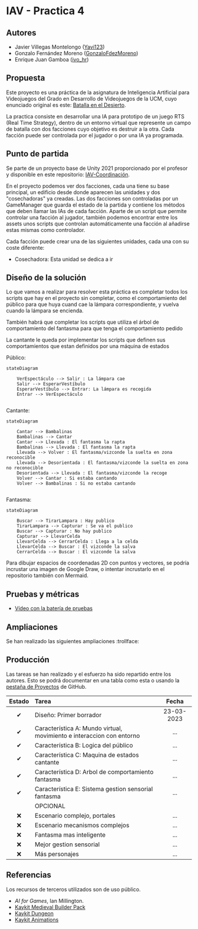 # IAV - Practica 4

## Autores
- Javier Villegas Montelongo ([Yavi123](https://github.com/Yavi123))
- Gonzalo Fernández Moreno ([GonzaloFdezMoreno](https://github.com/GonzaloFdezMoreno))
- Enrique Juan Gamboa ([ivo_hr](https://github.com/ivo-hr))

## Propuesta
Este proyecto es una práctica de la asignatura de Inteligencia Artificial para Videojuegos del Grado en Desarrollo de Videojuegos de la UCM, cuyo enunciado original es este: [Batalla en el Desierto](https://github.com/Narratech/IAV-Coordinacion).

La practica consiste en desarrollar una IA para prototipo de un juego RTS (Real Time Strategy), dentro de un entorno virtual que represente un campo de batalla con dos facciones cuyo objetivo es destruir a la otra. Cada facción puede ser controlada por el jugador o por una IA ya programada.

## Punto de partida
Se parte de un proyecto base de Unity 2021 proporcionado por el profesor y disponible en este repositorio: [IAV-Coordinación](https://github.com/Narratech/IAV-Coordinacion).

En el proyecto podemos ver dos facciones, cada una tiene su base principal, un edificio desde donde aparecen las unidades y dos "cosechadoras" ya creadas.
Las dos facciones son controladas por un GameManager que guarda el estado de la partida y contiene los métodos que deben llamar las IAs de cada facción.
Aparte de un script que permite controlar una facción al jugador, también podemos encontrar entre los assets unos scripts que controlan automáticamente una facción al añadirse estas mismas como controlador.

Cada facción puede crear una de las siguientes unidades, cada una con su coste diferente:
- Cosechadora: Esta unidad se dedica a ir 

## Diseño de la solución

Lo que vamos a realizar para resolver esta práctica es completar todos los scripts que hay en el proyecto sin completar, como el comportamiento del público para que huya cuand cae la lámpara correspondiente, y vuelva cuando la lámpara se encienda.

También habrá que completar los scripts que utiliza el árbol de comportamiento del fantasma para que tenga el comportamiento pedido

La cantante le queda por implementar los scripts que definen sus comportamientos que estan definidos por una máquina de estados

Público:
```mermaid
stateDiagram
    
    VerEspectáculo --> Salir : La lámpara cae
    Salir --> EsperarVestíbulo
    EsperarVestíbulo --> Entrar: La lámpara es recogida
    Entrar --> VerEspectáculo
   
```

Cantante:
```mermaid
stateDiagram
    
    Cantar --> Bambalinas 
    Bambalinas --> Cantar 
    Cantar --> Llevada : El fantasma la rapta 
    Bambalinas --> Llevada : El fantasma la rapta
    Llevada --> Volver : El fantasma/vizconde la suelta en zona reconocible
    Llevada --> Desorientada : El fantasma/vizconde la suelta en zona no reconocible
    Desorientada --> Llevada : El fantasma/vizconde la recoge
    Volver --> Cantar : Si estaba cantando
    Volver --> Bambalinas : Si no estaba cantando
   
```
Fantasma:

```mermaid
stateDiagram

    Buscar --> TirarLampara : Hay publico
    TirarLampara --> Capturar : Se va el publico
    Buscar --> Capturar : No hay publico
    Capturar --> LlevarCelda 
    LlevarCelda --> CerrarCelda : Llega a la celda
    LlevarCelda --> Buscar : El vizconde la salva
    CerrarCelda --> Buscar : El vizconde la salva
```

Para dibujar espacios de coordenadas 2D con puntos y vectores, se podría incrustar una imagen de Google Draw, o intentar incrustarlo en el repositorio también con Mermaid. 

## Pruebas y métricas

- [Vídeo con la batería de pruebas](https://youtu.be/7uuU-owzgjM)

## Ampliaciones

Se han realizado las siguientes ampliaciones :trollface:

## Producción

Las tareas se han realizado y el esfuerzo ha sido repartido entre los autores. Esto se podrá documentar en una tabla como esta o usando la [pestaña de Proyectos](https://github.com/orgs/Narratech/projects/4/views/1) de GitHub.

| Estado  |  Tarea  |  Fecha  |  
|:-:|:--|:-:|
| ✔ | Diseño: Primer borrador | 23-03-2023 |
| ✔ | Característica A: Mundo virtual, movimiento e interaccion con entorno | ... |
| ✔ | Característica B: Logica del público| ... |
| ✔ | Característica C: Maquina de estados cantante| ... |
| ✔ | Característica D: Arbol de comportamiento fantasma| ... |
| ✔ | Característica E: Sistema gestion sensorial fantasma| ... |
|  | OPCIONAL |  |
| :x: | Escenario complejo, portales | ... |
| :x: | Escenario mecanismos complejos | ... |
| :x: | Fantasma mas inteligente | ... |
| :x: | Mejor gestion sensorial | ... |
| :x: | Más personajes | ... |

## Referencias

Los recursos de terceros utilizados son de uso público.

- *AI for Games*, Ian Millington.
- [Kaykit Medieval Builder Pack](https://kaylousberg.itch.io/kaykit-medieval-builder-pack)
- [Kaykit Dungeon](https://kaylousberg.itch.io/kaykit-dungeon)
- [Kaykit Animations](https://kaylousberg.itch.io/kaykit-animations)
